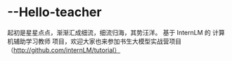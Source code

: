 # --Hello-teacher
起初是星星点点，渐渐汇成细流，细流归海，其势汪洋。
基于 InternLM 的 计算机辅助学习教师 项目，欢迎大家也来参加书生大模型实战营项目（http://github.com/internLM/tutorial）

